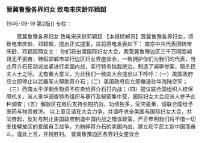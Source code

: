 ### 晋冀鲁豫各界妇女  致电宋庆龄邓颖超

1946-09-19
第2版()
专栏：

　　晋冀鲁豫各界妇女
    致电宋庆龄邓颖超
    【本报邯郸讯】晋冀鲁豫各界妇女，顷致电宋庆龄、邓颖超，提出正式提案，兹将原电发表如下：
    南京中共代表团转宋庆龄、邓颖超两女士：
    你们将出席国际妇女大会，我晋冀鲁豫边区三千万同胞闻讯无不振奋，特假邯郸市举行边区妇女界座谈会，一致拥护你们为我们的代表，当此蒋介石反动派加紧进行卖国内战，实行特务独裁统治，制造了闻李惨案，暗杀民主人士之际，尤有重大意义。为此我们一致向大会提出以下呼吁：（一）美国政府应立即停止以武器军火帮助蒋介石；（二）美国政府应立即撤退驻华海陆空军；（三）西南太平洋剩余物资不应卖给蒋介石打内战；（四）提议联合国组织人权保障机关，派人来华调查特务组织与暴行及秘密集中营，国际妇女大会应派人参予此种调查；（五）解放区在敌后支持长期抗战，功绩独多，受灾最重，请联合国给予医药与物资救济。
    以上意见请在大会力争，并请呼求全美国与国际妇女大会，共同奋起，反对与制止美国政府制造中国内战之错误政策，严正申明我们将不惜一切支援解放区的爱国自卫战争，为粉碎蒋介石的卖国内战，建立和平民主新中国而奋斗。谨此上言，并祝胜利。
    晋冀鲁豫边区各界妇女座谈会
